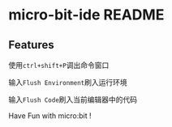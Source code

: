 # micro-bit-ide README

## Features

使用`ctrl+shift+P`调出命令窗口

输入`Flush Environment`刷入运行环境

输入`Flush Code`刷入当前编辑器中的代码

Have Fun with micro:bit !
